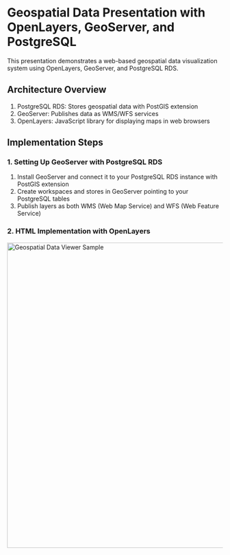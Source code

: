 # Geospatial Data Presentation with OpenLayers, GeoServer, and PostgreSQL
This presentation demonstrates a web-based geospatial data visualization system using OpenLayers, GeoServer, and PostgreSQL RDS.

## Architecture Overview
1. PostgreSQL RDS: Stores geospatial data with PostGIS extension
2. GeoServer: Publishes data as WMS/WFS services
3. OpenLayers: JavaScript library for displaying maps in web browsers

## Implementation Steps
### 1. Setting Up GeoServer with PostgreSQL RDS
1. Install GeoServer and connect it to your PostgreSQL RDS instance with PostGIS extension
2. Create workspaces and stores in GeoServer pointing to your PostgreSQL tables
3. Publish layers as both WMS (Web Map Service) and WFS (Web Feature Service)

### 2. HTML Implementation with OpenLayers
<img width="1280" height="711" alt="Geospatial Data Viewer Sample" src="https://github.com/user-attachments/assets/3889fbb8-ec5b-4947-b9ce-7d7f4961c090" />

